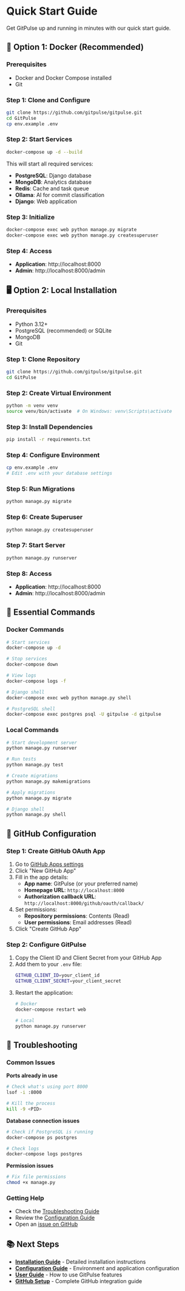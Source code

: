 # Quick Start Guide

Get GitPulse up and running in minutes with our quick start guide.

## 🐳 Option 1: Docker (Recommended)

### Prerequisites

- Docker and Docker Compose installed
- Git

### Step 1: Clone and Configure

```bash
git clone https://github.com/gitpulse/gitpulse.git
cd GitPulse
cp env.example .env
```

### Step 2: Start Services

```bash
docker-compose up -d --build
```

This will start all required services:
- **PostgreSQL**: Django database
- **MongoDB**: Analytics database  
- **Redis**: Cache and task queue
- **Ollama**: AI for commit classification
- **Django**: Web application

### Step 3: Initialize

```bash
docker-compose exec web python manage.py migrate
docker-compose exec web python manage.py createsuperuser
```

### Step 4: Access

- **Application**: http://localhost:8000
- **Admin**: http://localhost:8000/admin

## 🖥️ Option 2: Local Installation

### Prerequisites

- Python 3.12+
- PostgreSQL (recommended) or SQLite
- MongoDB
- Git

### Step 1: Clone Repository

```bash
git clone https://github.com/gitpulse/gitpulse.git
cd GitPulse
```

### Step 2: Create Virtual Environment

```bash
python -m venv venv
source venv/bin/activate  # On Windows: venv\Scripts\activate
```

### Step 3: Install Dependencies

```bash
pip install -r requirements.txt
```

### Step 4: Configure Environment

```bash
cp env.example .env
# Edit .env with your database settings
```

### Step 5: Run Migrations

```bash
python manage.py migrate
```

### Step 6: Create Superuser

```bash
python manage.py createsuperuser
```

### Step 7: Start Server

```bash
python manage.py runserver
```

### Step 8: Access

- **Application**: http://localhost:8000
- **Admin**: http://localhost:8000/admin

## 🔧 Essential Commands

### Docker Commands

```bash
# Start services
docker-compose up -d

# Stop services
docker-compose down

# View logs
docker-compose logs -f

# Django shell
docker-compose exec web python manage.py shell

# PostgreSQL shell
docker-compose exec postgres psql -U gitpulse -d gitpulse
```

### Local Commands

```bash
# Start development server
python manage.py runserver

# Run tests
python manage.py test

# Create migrations
python manage.py makemigrations

# Apply migrations
python manage.py migrate

# Django shell
python manage.py shell
```

## 🔐 GitHub Configuration

### Step 1: Create GitHub OAuth App

1. Go to [GitHub Apps settings](https://github.com/settings/apps)
2. Click "New GitHub App"
3. Fill in the app details:
   - **App name**: GitPulse (or your preferred name)
   - **Homepage URL**: `http://localhost:8000`
   - **Authorization callback URL**: `http://localhost:8000/github/oauth/callback/`
4. Set permissions:
   - **Repository permissions**: Contents (Read)
   - **User permissions**: Email addresses (Read)
5. Click "Create GitHub App"

### Step 2: Configure GitPulse

1. Copy the Client ID and Client Secret from your GitHub App
2. Add them to your `.env` file:
   ```bash
   GITHUB_CLIENT_ID=your_client_id
   GITHUB_CLIENT_SECRET=your_client_secret
   ```
3. Restart the application:
   ```bash
   # Docker
   docker-compose restart web
   
   # Local
   python manage.py runserver
   ```

## 🚨 Troubleshooting

### Common Issues

**Ports already in use**
```bash
# Check what's using port 8000
lsof -i :8000

# Kill the process
kill -9 <PID>
```

**Database connection issues**
```bash
# Check if PostgreSQL is running
docker-compose ps postgres

# Check logs
docker-compose logs postgres
```

**Permission issues**
```bash
# Fix file permissions
chmod +x manage.py
```

### Getting Help

- Check the [Troubleshooting Guide](technical/troubleshooting.md)
- Review the [Configuration Guide](getting-started/configuration.md)
- Open an [issue on GitHub](https://github.com/gitpulse/gitpulse/issues)

## 📚 Next Steps

- **[Installation Guide](installation.md)** - Detailed installation instructions
- **[Configuration Guide](configuration.md)** - Environment and application configuration
- **[User Guide](user-guide/overview.md)** - How to use GitPulse features
- **[GitHub Setup](user-guide/github-setup.md)** - Complete GitHub integration guide 